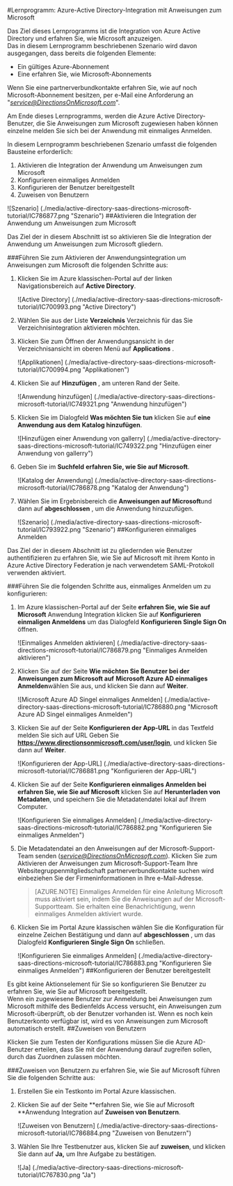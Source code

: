 <properties 
    pageTitle="Lernprogramm: Azure-Active Directory-Integration mit Anweisungen zum Microsoft | Microsoft Azure" 
    description="Erfahren Sie, wie einmaliges Anmelden, automatisierte Bereitstellung und mehr Aktivierung erfahren Sie, wie auf Microsoft Azure Active Directory mithilfe!" 
    services="active-directory" 
    authors="jeevansd"  
    documentationCenter="na" 
    manager="femila"/>
<tags 
    ms.service="active-directory" 
    ms.devlang="na" 
    ms.topic="article" 
    ms.tgt_pltfrm="na" 
    ms.workload="identity" 
    ms.date="09/29/2016" 
    ms.author="jeedes" />

#<a name="tutorial-azure-active-directory-integration-with-directions-on-microsoft"></a>Lernprogramm: Azure-Active Directory-Integration mit Anweisungen zum Microsoft

Das Ziel dieses Lernprogramms ist die Integration von Azure Active Directory und erfahren Sie, wie Microsoft anzuzeigen.  
Das in diesem Lernprogramm beschriebenen Szenario wird davon ausgegangen, dass bereits die folgenden Elemente:

-   Ein gültiges Azure-Abonnement
-   Eine erfahren Sie, wie Microsoft-Abonnements

Wenn Sie eine partnerverbundkontakte erfahren Sie, wie auf noch Microsoft-Abonnement besitzen, per e-Mail eine Anforderung an "*service@DirectionsOnMicrosoft.com*".

Am Ende dieses Lernprogramms, werden die Azure Active Directory-Benutzer, die Sie Anweisungen zum Microsoft zugewiesen haben können einzelne melden Sie sich bei der Anwendung mit einmaliges Anmelden.

In diesem Lernprogramm beschriebenen Szenario umfasst die folgenden Bausteine erforderlich:

1.  Aktivieren die Integration der Anwendung um Anweisungen zum Microsoft
2.  Konfigurieren einmaliges Anmelden
3.  Konfigurieren der Benutzer bereitgestellt
4.  Zuweisen von Benutzern

![Szenario] (./media/active-directory-saas-directions-microsoft-tutorial/IC786877.png "Szenario")
##<a name="enabling-the-application-integration-for-directions-on-microsoft"></a>Aktivieren die Integration der Anwendung um Anweisungen zum Microsoft

Das Ziel der in diesem Abschnitt ist so aktivieren Sie die Integration der Anwendung um Anweisungen zum Microsoft gliedern.

###<a name="to-enable-the-application-integration-for-directions-on-microsoft-perform-the-following-steps"></a>Führen Sie zum Aktivieren der Anwendungsintegration um Anweisungen zum Microsoft die folgenden Schritte aus:

1.  Klicken Sie im Azure klassischen-Portal auf der linken Navigationsbereich auf **Active Directory**.

    ![Active Directory] (./media/active-directory-saas-directions-microsoft-tutorial/IC700993.png "Active Directory")

2.  Wählen Sie aus der Liste **Verzeichnis** Verzeichnis für das Sie Verzeichnisintegration aktivieren möchten.

3.  Klicken Sie zum Öffnen der Anwendungsansicht in der Verzeichnisansicht im oberen Menü auf **Applications** .

    ![Applikationen] (./media/active-directory-saas-directions-microsoft-tutorial/IC700994.png "Applikationen")

4.  Klicken Sie auf **Hinzufügen** , am unteren Rand der Seite.

    ![Anwendung hinzufügen] (./media/active-directory-saas-directions-microsoft-tutorial/IC749321.png "Anwendung hinzufügen")

5.  Klicken Sie im Dialogfeld **Was möchten Sie tun** klicken Sie auf **eine Anwendung aus dem Katalog hinzufügen**.

    ![Hinzufügen einer Anwendung von gallerry] (./media/active-directory-saas-directions-microsoft-tutorial/IC749322.png "Hinzufügen einer Anwendung von gallerry")

6.  Geben Sie im **Suchfeld** **erfahren Sie, wie Sie auf Microsoft**.

    ![Katalog der Anwendung] (./media/active-directory-saas-directions-microsoft-tutorial/IC786878.png "Katalog der Anwendung")

7.  Wählen Sie im Ergebnisbereich die **Anweisungen auf Microsoft**und dann auf **abgeschlossen** , um die Anwendung hinzuzufügen.

    ![Szenario] (./media/active-directory-saas-directions-microsoft-tutorial/IC793922.png "Szenario")
##<a name="configuring-single-sign-on"></a>Konfigurieren einmaliges Anmelden

Das Ziel der in diesem Abschnitt ist zu gliedernden wie Benutzer authentifizieren zu erfahren Sie, wie Sie auf Microsoft mit ihrem Konto in Azure Active Directory Federation je nach verwendetem SAML-Protokoll verwenden aktiviert.

###<a name="to-configure-single-sign-on-perform-the-following-steps"></a>Führen Sie die folgenden Schritte aus, einmaliges Anmelden um zu konfigurieren:

1.  Im Azure klassischen-Portal auf der Seite **erfahren Sie, wie Sie auf Microsoft** Anwendung Integration klicken Sie auf **Konfigurieren einmaligen Anmeldens** um das Dialogfeld **Konfigurieren Single Sign On** öffnen.

    ![Einmaliges Anmelden aktivieren] (./media/active-directory-saas-directions-microsoft-tutorial/IC786879.png "Einmaliges Anmelden aktivieren")

2.  Klicken Sie auf der Seite **Wie möchten Sie Benutzer bei der Anweisungen zum Microsoft auf** **Microsoft Azure AD einmaliges Anmelden**wählen Sie aus, und klicken Sie dann auf **Weiter**.

    ![Microsoft Azure AD Singel einmaliges Anmelden] (./media/active-directory-saas-directions-microsoft-tutorial/IC786880.png "Microsoft Azure AD Singel einmaliges Anmelden")

3.  Klicken Sie auf der Seite **Konfigurieren der App-URL** in das Textfeld melden Sie sich auf URL Geben Sie **https://www.directionsonmicrosoft.com/user/login**, und klicken Sie dann auf **Weiter**.

    ![Konfigurieren der App-URL] (./media/active-directory-saas-directions-microsoft-tutorial/IC786881.png "Konfigurieren der App-URL")

4.  Klicken Sie auf der Seite **Konfigurieren einmaliges Anmelden bei erfahren Sie, wie Sie auf Microsoft** klicken Sie auf **Herunterladen von Metadaten**, und speichern Sie die Metadatendatei lokal auf Ihrem Computer.

    ![Konfigurieren Sie einmaliges Anmelden] (./media/active-directory-saas-directions-microsoft-tutorial/IC786882.png "Konfigurieren Sie einmaliges Anmelden")

5.  Die Metadatendatei an den Anweisungen auf der Microsoft-Support-Team senden (*service@DirectionsOnMicrosoft.com*). Klicken Sie zum Aktivieren der Anweisungen zum Microsoft-Support-Team Ihre Websitegruppenmitgliedschaft partnerverbundkontakte suchen wird einbeziehen Sie der Firmeninformationen in Ihre e-Mail-Adresse.

    >[AZURE.NOTE] Einmaliges Anmelden für eine Anleitung Microsoft muss aktiviert sein, indem Sie die Anweisungen auf der Microsoft-Supportteam.
Sie erhalten eine Benachrichtigung, wenn einmaliges Anmelden aktiviert wurde.

6.  Klicken Sie im Portal Azure klassischen wählen Sie die Konfiguration für einzelne Zeichen Bestätigung und dann auf **abgeschlossen** , um das Dialogfeld **Konfigurieren Single Sign On** schließen.

    ![Konfigurieren Sie einmaliges Anmelden] (./media/active-directory-saas-directions-microsoft-tutorial/IC786883.png "Konfigurieren Sie einmaliges Anmelden")
##<a name="configuring-user-provisioning"></a>Konfigurieren der Benutzer bereitgestellt

Es gibt keine Aktionselement für Sie so konfigurieren Sie Benutzer zu erfahren Sie, wie Sie auf Microsoft bereitgestellt.  
Wenn ein zugewiesene Benutzer zur Anmeldung bei Anweisungen zum Microsoft mithilfe des Bedienfelds Access versucht, ein Anweisungen zum Microsoft-überprüft, ob der Benutzer vorhanden ist. Wenn es noch kein Benutzerkonto verfügbar ist, wird es von Anweisungen zum Microsoft automatisch erstellt.
##<a name="assigning-users"></a>Zuweisen von Benutzern

Klicken Sie zum Testen der Konfigurations müssen Sie die Azure AD-Benutzer erteilen, dass Sie mit der Anwendung darauf zugreifen sollen, durch das Zuordnen zulassen möchten.

###<a name="to-assign-users-to-directions-on-microsoft-perform-the-following-steps"></a>Zuweisen von Benutzern zu erfahren Sie, wie Sie auf Microsoft führen Sie die folgenden Schritte aus:

1.  Erstellen Sie ein Testkonto im Portal Azure klassischen.

2.  Klicken Sie auf der Seite **erfahren Sie, wie Sie auf Microsoft **Anwendung Integration auf **Zuweisen von Benutzern**.

    ![Zuweisen von Benutzern] (./media/active-directory-saas-directions-microsoft-tutorial/IC786884.png "Zuweisen von Benutzern")

3.  Wählen Sie Ihre Testbenutzer aus, klicken Sie auf **zuweisen**, und klicken Sie dann auf **Ja,** um Ihre Aufgabe zu bestätigen.

    ![Ja] (./media/active-directory-saas-directions-microsoft-tutorial/IC767830.png "Ja")
